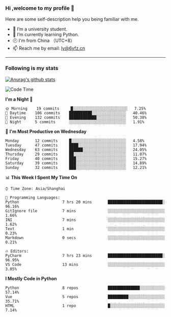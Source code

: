 ### Hi ,welcome to my profile 👋
Here are some self-description help you being familiar with me.
<!--
**liuyunfz/liuyunfz** is a ✨ _special_ ✨ repository because its `README.md` (this file) appears on your GitHub profile.
- 👯 I’m looking to collaborate on ...
- 🤔 I’m looking for help with ...
Here are some ideas to get you started:
-->
- 🏫 I’m a university student.
- 💪 I’m currently learning Python.
- 🕗 I'm from China （UTC+8）
- 📫 Reach me by email: [ly@6yfz.cn](mailto:ly@6yfz.cn)
  
---
### Following is my stats
  
[![Anurag's github stats](https://github-readme-stats.vercel.app/api?username=liuyunfz)](https://github.com/anuraghazra/github-readme-stats)
  
<!--START_SECTION:waka-->
![Code Time](http://img.shields.io/badge/Code%20Time-242%20hrs%2029%20mins-blue)

**I'm a Night 🦉** 

```text
🌞 Morning    19 commits     █░░░░░░░░░░░░░░░░░░░░░░░░   7.25% 
🌆 Daytime    106 commits    ██████████░░░░░░░░░░░░░░░   40.46% 
🌃 Evening    132 commits    ████████████░░░░░░░░░░░░░   50.38% 
🌙 Night      5 commits      ░░░░░░░░░░░░░░░░░░░░░░░░░   1.91%

```
📅 **I'm Most Productive on Wednesday** 

```text
Monday       12 commits     █░░░░░░░░░░░░░░░░░░░░░░░░   4.58% 
Tuesday      47 commits     ████░░░░░░░░░░░░░░░░░░░░░   17.94% 
Wednesday    63 commits     ██████░░░░░░░░░░░░░░░░░░░   24.05% 
Thursday     29 commits     ██░░░░░░░░░░░░░░░░░░░░░░░   11.07% 
Friday       40 commits     ███░░░░░░░░░░░░░░░░░░░░░░   15.27% 
Saturday     39 commits     ███░░░░░░░░░░░░░░░░░░░░░░   14.89% 
Sunday       32 commits     ███░░░░░░░░░░░░░░░░░░░░░░   12.21%

```


📊 **This Week I Spent My Time On** 

```text
⌚︎ Time Zone: Asia/Shanghai

💬 Programming Languages: 
Python                   7 hrs 20 mins       ████████████████████████░   96.16% 
GitIgnore file           7 mins              ░░░░░░░░░░░░░░░░░░░░░░░░░   1.66% 
INI                      7 mins              ░░░░░░░░░░░░░░░░░░░░░░░░░   1.62% 
Text                     1 min               ░░░░░░░░░░░░░░░░░░░░░░░░░   0.23% 
Markdown                 0 secs              ░░░░░░░░░░░░░░░░░░░░░░░░░   0.21%

🔥 Editors: 
PyCharm                  7 hrs 23 mins       ████████████████████████░   96.95% 
VS Code                  13 mins             ░░░░░░░░░░░░░░░░░░░░░░░░░   3.05%

```

**I Mostly Code in Python** 

```text
Python                   8 repos             ██████████████░░░░░░░░░░░   57.14% 
Vue                      5 repos             █████████░░░░░░░░░░░░░░░░   35.71% 
HTML                     1 repo              █░░░░░░░░░░░░░░░░░░░░░░░░   7.14%

```



<!--END_SECTION:waka-->
